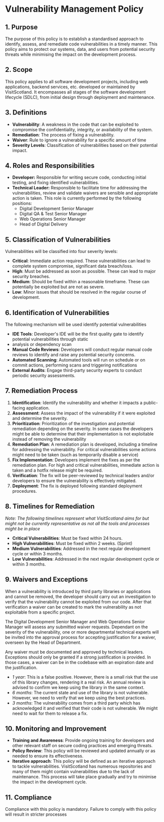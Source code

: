 Vulnerability Management Policy
===============================

## 1. Purpose
The purpose of this policy is to establish a standardised approach to identify, assess, and remediate code 
vulnerabilities in a timely manner. This policy aims to protect our systems, data, and users from potential security 
threats while minimising the impact on the development process.

## 2. Scope
This policy applies to all software development projects, including web applications, backend services, etc.  developed 
or maintained by VisitScotland. It encompasses all stages of the software development lifecycle (SDLC), from initial 
design through deployment and maintenance.

## 3. Definitions
- **Vulnerability**: A weakness in the code that can be exploited to compromise the confidentiality, integrity, or 
  availability of the system.
- **Remediation**: The process of fixing a vulnerability.
- **Waiver**: Rule to ignore a vulnerability for a specific amount of time
- **Severity Levels**: Classification of vulnerabilities based on their potential impact.

## 4. Roles and Responsibilities
- **Developer:** Responsible for writing secure code, conducting initial testing, and fixing identified vulnerabilities.
- **Technical Leader:** Responsible to facilitate time for addressing the vulnerabilities, review and validate waivers 
  are sensible and appropriate action is taken. This role is currently performed by the following positions:  
  - Digital Development Senior Manager 
  - Digital QA & Test Senior Manager 
  - Web Operations Senior Manager 
  - Head of Digital Delivery 


## 5. Classification of Vulnerabilities
Vulnerabilities will be classified into four severity levels:
- **Critical**: Immediate action required. These vulnerabilities can lead to complete system compromise, significant 
  data breach/loss.
- **High**: Must be addressed as soon as possible. These can lead to major security breaches.
- **Medium**: Should be fixed within a reasonable timeframe. These can potentially be exploited but are not as severe.
- **Low**: Minor issues that should be resolved in the regular course of development.

## 6. Identification of Vulnerabilities
The following mechanism will be used identify potential vulnerabilities
- **IDE Tools**: Developer's IDE will be the first quality gate to identify potential vulnerabilities through static 
- analysis or dependency scan
- **Manual Code Reviews**: Developers will conduct regular manual code reviews to identify and raise any potential 
  security concerns.
- **Automated Scanning**: Automated tools will run on schedule or on commit actions, performing scans and triggering 
  notifications
- **External Audits**: Engage third-party security experts to conduct periodic security assessments.

## 7. Remediation Process
1. **Identification**: Identify the vulnerability and whether it impacts a public-facing application.
2. **Assessment**: Assess the impact of the vulnerability if it were exploited and determine the severity.
3. **Prioritization**: Prioritization of the investigation and potential remediation depending on the severity. In some 
   cases the developers might be able to determine that their implementation is not exploitable instead of removing the 
   vulnerability
4. **Remediation Plan**: A remediation plan is developed, including a timeline for addressing the vulnerability. For 
   critical vulnerabilities some actions might need to be taken (such as temporarily disable a service)
5. **Fix Implementation**: Developers implement the fixes as per the remediation plan. For high and critical 
   vulnerabilities, immediate action is taken and a hotfix release might be required.
6. **Verification**: The fix will be peer-reviewed by technical leaders and/or developers to ensure the vulnerability is 
   effectively mitigated.
7. **Deployment**: The fix is deployed following standard deployment procedures.

## 8. Timelines for Remediation
*Note: The following timelines represent what VisitScotland aims for but might not be currently representative as not 
all the tools and processes might be in place*

- **Critical Vulnerabilities**: Must be fixed within 24 hours.
- **High Vulnerabilities**: Must be fixed within 2 weeks. (Sprint)
- **Medium Vulnerabilities**: Addressed in the next regular development cycle or within 3 months.
- **Low Vulnerabilities**: Addressed in the next regular development cycle or within 3 months.

## 9. Waivers and Exceptions
When a vulnerability is introduced by third party libraries or applications and cannot be removed, the developer should 
carry out an investigation to verify that the vulnerability cannot be exploited from our code. After that verification a 
waiver can be created to mark the vulnerability as not exploitable from a specific project. 

The Digital Development Senior Manager and Web Operations Senior Manager will assess any submitted waiver requests.
Dependant on the severity of the vulnerability, one or more departmental technical experts will be invited into the
approval process for accepting justification for a waiver, overseen by the Head of Department.

Any waiver must be documented and approved by technical leaders. Exceptions should only be granted if a strong 
justification is provided. In those cases, a waiver can be in the codebase with an expiration date and the justification.

- *1 year*: This is a false positive. However, there is a small risk that the use of this library changes, rendering it 
  a real risk. An annual review is advised to confirm we keep using the library in the same context.
- *6 months*: The current state and use of the library is not vulnerable.  However, we need to verify that we keep using
  the best practices.
- *3 months*: The vulnerability comes from a third party which has acknowledged it and verified that their code is not 
  vulnerable. We might need to wait for them to release a fix.

## 10. Monitoring and Improvement
- **Training and Awareness**: Provide ongoing training for developers and other relevant staff on secure coding 
  practices and emerging threats.
- **Policy Review**: This policy will be reviewed and updated annually or as needed to ensure its effectiveness.
- **Iterative approach**: This policy will be defined as an iterative approach to tackle vulnerabilities. VisitScotland 
  has numerous repositories and many of them might contain vulnerabilities due to the lack of maintenance. This process 
  will take place gradually and try to minimise the impact in the development cycle.

## 11. Compliance
Compliance with this policy is mandatory. Failure to comply with this policy will result in stricter processes
